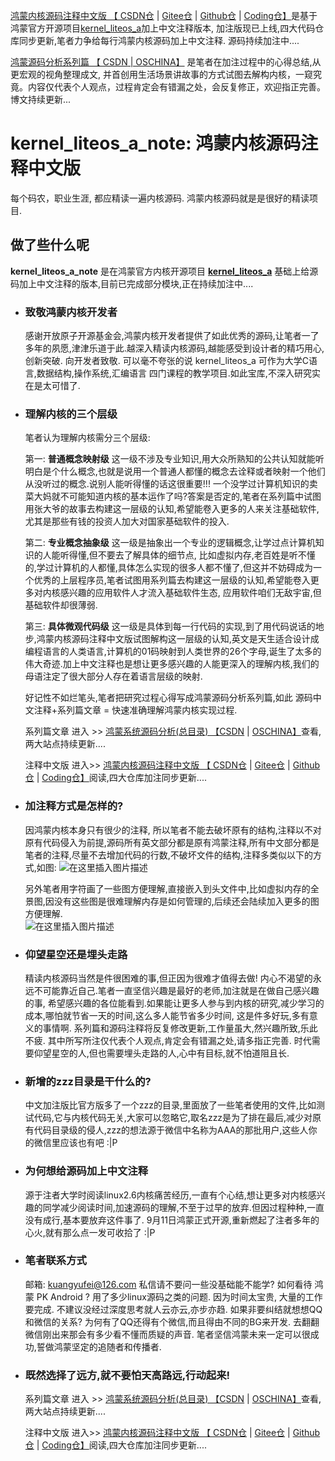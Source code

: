 [鸿蒙内核源码注释中文版 【 CSDN仓](https://codechina.csdn.net/kuangyufei/kernel_liteos_a_note) | [Gitee仓](https://gitee.com/weharmony/kernel_liteos_a_note) | [Github仓](https://github.com/kuangyufei/kernel_liteos_a_note) | [Coding仓】](https://weharmony.coding.net/public/harmony/kernel_liteos_a_note/git/files)是基于鸿蒙官方开源项目[kernel\_liteos\_a](https://codechina.csdn.net/openharmony/kernel_liteos_a)加上中文注释版本, 加注版现已上线,四大代码仓库同步更新,笔者力争给每行鸿蒙内核源码加上中文注释. 源码持续加注中....

 [鸿蒙源码分析系列篇 【 CSDN](https://blog.csdn.net/kuangyufei)[ | OSCHINA】](https://my.oschina.net/u/3751245) 是笔者在加注过程中的心得总结,从更宏观的视角整理成文, 并首创用生活场景讲故事的方式试图去解构内核，一窥究竟。内容仅代表个人观点，过程肯定会有错漏之处，会反复修正，欢迎指正完善。博文持续更新...

# **kernel_liteos_a_note: 鸿蒙内核源码注释中文版**   
每个码农，职业生涯, 都应精读一遍内核源码. 鸿蒙内核源码就是是很好的精读项目.

## **做了些什么呢**
**kernel_liteos_a_note** 是在鸿蒙官方内核开源项目 **[kernel_liteos_a](https://gitee.com/openharmony/kernel_liteos_a)** 基础上给源码加上中文注释的版本,目前已完成部分模块,正在持续加注中....

* ### **致敬鸿蒙内核开发者**
  
    感谢开放原子开源基金会,鸿蒙内核开发者提供了如此优秀的源码,让笔者一了多年的夙愿,津津乐道于此.越深入精读内核源码,越能感受到设计者的精巧用心,创新突破. 向开发者致敬. 可以毫不夸张的说 kernel_liteos_a 可作为大学C语言,数据结构,操作系统,汇编语言 四门课程的教学项目.如此宝库,不深入研究实在是太可惜了.
    
* ### **理解内核的三个层级**

    笔者认为理解内核需分三个层级:

    第一: **普通概念映射级** 这一级不涉及专业知识,用大众所熟知的公共认知就能听明白是个什么概念,也就是说用一个普通人都懂的概念去诠释或者映射一个他们从没听过的概念.说别人能听得懂的话这很重要!!! 一个没学过计算机知识的卖菜大妈就不可能知道内核的基本运作了吗?答案是否定的,笔者在系列篇中试图用张大爷的故事去构建这一层级的认知,希望能卷入更多的人来关注基础软件,尤其是那些有钱的投资人加大对国家基础软件的投入.

    第二: **专业概念抽象级** 这一级是抽象出一个专业的逻辑概念,让学过点计算机知识的人能听得懂,但不要去了解具体的细节点, 比如虚拟内存,老百姓是听不懂的,学过计算机的人都懂,具体怎么实现的很多人都不懂了,但这并不妨碍成为一个优秀的上层程序员,笔者试图用系列篇去构建这一层级的认知,希望能卷入更多对内核感兴趣的应用软件人才流入基础软件生态, 应用软件咱们无敌宇宙,但基础软件却很薄弱.

    第三: **具体微观代码级** 这一级是具体到每一行代码的实现,到了用代码说话的地步,鸿蒙内核源码注释中文版试图解构这一层级的认知,英文是天生适合设计成编程语言的人类语言,计算机的01码映射到人类世界的26个字母,诞生了太多的伟大奇迹.加上中文注释也是想让更多感兴趣的人能更深入的理解内核,我们的母语注定了很大部分人存在着语言层级的映射.
    
    好记性不如烂笔头,笔者把研究过程心得写成鸿蒙源码分析系列篇,如此 源码中文注释+系列篇文章 = 快速准确理解鸿蒙内核实现过程.

    系列篇文章 进入 >> [鸿蒙系统源码分析(总目录) 【CSDN](https://blog.csdn.net/kuangyufei) | [OSCHINA】](https://my.oschina.net/u/3751245)查看,两大站点持续更新....

    注释中文版 进入>> [鸿蒙内核源码注释中文版 【 CSDN仓](https://codechina.csdn.net/kuangyufei/kernel_liteos_a_note) | [Gitee仓](https://gitee.com/weharmony/kernel_liteos_a_note) | [Github仓](https://github.com/kuangyufei/kernel_liteos_a_note) | [Coding仓】](https://weharmony.coding.net/public/harmony/kernel_liteos_a_note/git/files)阅读,四大仓库加注同步更新....


* ### **加注释方式是怎样的?**

    因鸿蒙内核本身只有很少的注释, 所以笔者不能去破坏原有的结构,注释以不对原有代码侵入为前提,源码所有英文部分都是原有鸿蒙注释,所有中文部分都是笔者的注释,尽量不去增加代码的行数,不破坏文件的结构,注释多类似以下的方式,如图:
    ![在这里插入图片描述](https://img-blog.csdnimg.cn/20201022075449282.png?x-oss-process=image/watermark,type_ZmFuZ3poZW5naGVpdGk,shadow_10,text_aHR0cHM6Ly9ibG9nLmNzZG4ubmV0L2t1YW5neXVmZWk=,size_16,color_FFFFFF,t_70#pic_center)

    另外笔者用字符画了一些图方便理解,直接嵌入到头文件中,比如虚拟内存的全景图,因没有这些图是很难理解内存是如何管理的,后续还会陆续加入更多的图方便理解.   
  ![在这里插入图片描述](https://img-blog.csdnimg.cn/20201022075929701.png?x-oss-process=image/watermark,type_ZmFuZ3poZW5naGVpdGk,shadow_10,text_aHR0cHM6Ly9ibG9nLmNzZG4ubmV0L2t1YW5neXVmZWk=,size_16,color_FFFFFF,t_70#pic_center)

* ### **仰望星空还是埋头走路**
    
    精读内核源码当然是件很困难的事,但正因为很难才值得去做! 内心不渴望的永远不可能靠近自己.笔者一直坚信兴趣是最好的老师,加注就是在做自己感兴趣的事, 希望感兴趣的各位能看到.如果能让更多人参与到内核的研究,减少学习的成本,哪怕就节省一天的时间,这么多人能节省多少时间, 这是件多好玩,多有意义的事情啊.
    系列篇和源码注释将反复修改更新,工作量虽大,然兴趣所致,乐此不疲. 其中所写所注仅代表个人观点,肯定会有错漏之处,请多指正完善. 
    时代需要仰望星空的人,但也需要埋头走路的人,心中有目标,就不怕道阻且长.

* ### **新增的zzz目录是干什么的?**

    中文加注版比官方版多了一个zzz的目录,里面放了一些笔者使用的文件,比如测试代码,它与内核代码无关,大家可以忽略它,取名zzz是为了排在最后,减少对原有代码目录级的侵人,zzz的想法源于微信中名称为AAA的那批用户,这些人你的微信里应该也有吧 :|P

* ### **为何想给源码加上中文注释** 
    
    源于注者大学时阅读linux2.6内核痛苦经历,一直有个心结,想让更多对内核感兴趣的同学减少阅读时间,加速源码的理解,不至于过早的放弃.但因过程种种,一直没有成行,基本要放弃这件事了.
    9月11日鸿蒙正式开源,重新燃起了注者多年的心火,就有那么点一发可收拾了 :|P

 * ### **笔者联系方式**

    邮箱: kuangyufei@126.com 私信请不要问一些没基础能不能学? 如何看待 鸿蒙 PK Android ? 用了多少linux源码之类的问题. 因为时间太宝贵, 大量的工作要完成. 不建议没经过深度思考就人云亦云,亦步亦趋. 如果非要纠结就想想QQ和微信的关系? 为何有了QQ还得有个微信,而且得由不同的BG来开发. 去翻翻微信刚出来那会有多少看不懂而质疑的声音. 笔者坚信鸿蒙未来一定可以很成功,誓做鸿蒙坚定的追随者和传播者.

 * ### **既然选择了远方,就不要怕天高路远,行动起来!**

    系列篇文章 进入 >> [鸿蒙系统源码分析(总目录) 【CSDN](https://blog.csdn.net/kuangyufei) | [OSCHINA】](https://my.oschina.net/u/3751245)查看,两大站点持续更新....

    注释中文版 进入>> [鸿蒙内核源码注释中文版 【 CSDN仓](https://codechina.csdn.net/kuangyufei/kernel_liteos_a_note) | [Gitee仓](https://gitee.com/weharmony/kernel_liteos_a_note) | [Github仓](https://github.com/kuangyufei/kernel_liteos_a_note) | [Coding仓】](https://weharmony.coding.net/public/harmony/kernel_liteos_a_note/git/files)阅读,四大仓库加注同步更新....